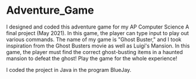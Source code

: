 # Adventure_Game
I designed and coded this adventure game for my AP Computer Science A final project (May 2021). In this game, the player can type input to play out
various commands. The name of my game is "Ghost Buster," and I took inspiration from the Ghost Busters movie as well as Luigi's Mansion. In this game,
the player must find the correct ghost-busting items in a haunted mansion to defeat the ghost! Play the game for the whole experience!

I coded the project in Java in the program BlueJay.

